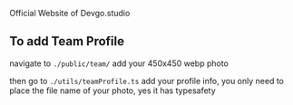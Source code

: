 Official Website of Devgo.studio

## To add Team Profile
navigate to
`./public/team/`
add your 450x450 webp photo

then go to
`./utils/teamProfile.ts`
add your profile info, you only need to place the file name of your photo, yes it has typesafety

